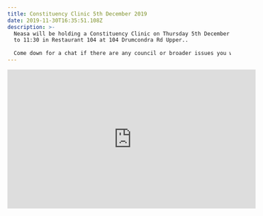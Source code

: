```yaml
---
title: Constituency Clinic 5th December 2019
date: 2019-11-30T16:35:51.108Z
description: >-
  Neasa will be holding a Constituency Clinic on Thursday 5th December from 10:00
  to 11:30 in Restaurant 104 at 104 Drumcondra Rd Upper..
  
  Come down for a chat if there are any council or broader issues you would to discuss with Neasa.
---
```

<iframe width="560" height="315" src="https://www.youtube.com/embed/FH1V5pcGbA0" frameborder="0" allow="accelerometer; autoplay; encrypted-media; gyroscope; picture-in-picture" allowfullscreen></iframe>
